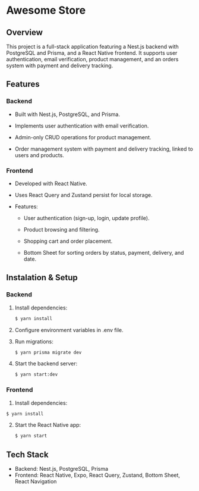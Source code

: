 # Awesome Store 

## Overview 
This project is a full-stack application featuring a Nest.js backend with PostgreSQL and Prisma, and a React Native frontend. It supports user authentication, email verification, product management, and an orders system with payment and delivery tracking.

## Features 

### Backend 
- Built with Nest.js, PostgreSQL, and Prisma.

- Implements user authentication with email verification.

- Admin-only CRUD operations for product management.

- Order management system with payment and delivery tracking, linked to users and products.

### Frontend 

- Developed with React Native.

- Uses React Query and Zustand persist for local storage.

- Features:

  - User authentication (sign-up, login, update profile).

  - Product browsing and filtering.

  - Shopping cart and order placement.

  - Bottom Sheet for sorting orders by status, payment, delivery, and date.
 

## Instalation & Setup 

### Backend 

1. Install dependencies:
   ```bash
   $ yarn install
   ````
   
2. Configure environment variables in .env file.
   
4. Run migrations:
   ```bash
   $ yarn prisma migrate dev
   ```
   
5. Start the backend server:
   ```bash
   $ yarn start:dev
   ```

### Frontend 

1.  Install dependencies:
   ```bash
   $ yarn install
   ````

2. Start the React Native app:
   ```bash
   $ yarn start
   ```

## Tech Stack 

- Backend: Nest.js, PostgreSQL, Prisma
- Frontend: React Native, Expo, React Query, Zustand, Bottom Sheet, React Navigation

